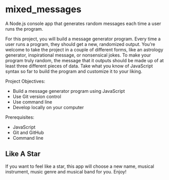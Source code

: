 # mixed_messages
A Node.js console app that generates random messages each time a user runs the program.

For this project, you will build a message generator program. Every time a user runs a program, they should get a new, randomized output. You’re welcome to take the project in a couple of different forms, like an astrology generator, inspirational message, or nonsensical jokes. To make your program truly random, the message that it outputs should be made up of at least three different pieces of data. Take what you know of JavaScript syntax so far to build the program and customize it to your liking.

Project Objectives:
+ Build a message generator program using JavaScript
+ Use Git version control
+ Use command line
+ Develop locally on your computer

Prerequisites:
+ JavaScript
+ Git and GitHub
+ Command line

## Like A Star
If you want to feel like a star, this app will choose a new name, musical instrument, music genre and musical band for you. Enjoy!